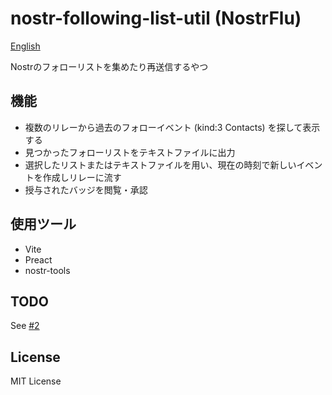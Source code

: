 # nostr-following-list-util (NostrFlu)

[English](README.md)

Nostrのフォローリストを集めたり再送信するやつ

## 機能

- 複数のリレーから過去のフォローイベント (kind:3 Contacts) を探して表示する
- 見つかったフォローリストをテキストファイルに出力
- 選択したリストまたはテキストファイルを用い、現在の時刻で新しいイベントを作成しリレーに流す
- 授与されたバッジを閲覧・承認

## 使用ツール

- Vite
- Preact
- nostr-tools

## TODO

See [#2](https://github.com/heguro/nostr-following-list-util/issues/2)

## License

MIT License
